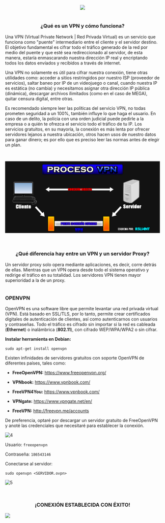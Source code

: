 <p align="center">
  <a href="https://github.com/DenverCoder1/readme-typing-svg"><img src="https://readme-typing-svg.herokuapp.com?color=13F700&lines=Configurar+una+VPN+con+OpenVPN"></a>
</p>

<h1 align="center"></h1>

<h3 align="center">¿Qué es un VPN y cómo funciona?</h3>

Una VPN (Virtual Private Network | Red Privada Virtual) es un servicio que funciona como "puente" intermediario entre el cliente y el servidor destino. El objetivo fundamental es cifrar todo el tráfico generado de la red por medio del puente y que esté sea redireccionado al servidor, de esta manera, estaría enmascarando nuestra dirección IP real y encriptando todos los datos envíados y recibidos a través de internet.

Una VPN no solamente es útil para cifrar nuestra conexión, tiene otras utilidades como: acceder a sitios restringidos por nuestro ISP (proveedor de servicios), saltar baneo por IP de un videojuego o canal, cuando nuestra IP es estática (no cambia) y necesitamos asignar otra dirección IP pública (dinámica), descargar archivos ílimitados (como en el caso de MEGA), quitar censura digital, entre otras. 

Es recomendado siempre leer las políticas del servicio VPN, no todas prometen seguridad a un 100%, también influye lo que haga el usuario. En caso de un delito, la polícia con una orden judicial puede pedirle a la empresa o a quién te ofrezca el servicio todo el tráfico de tu IP. Los servicios gratuitos, en su mayoría, la conexión es más lenta por ofrecer servidores lejanos a nuestra ubicación, otros hacen usos de nuestro datos para ganar dinero; es por ello que es preciso leer las normas antes de elegir un plan.

</br>

<a href="#" align="center"><img src="https://github.com/R3LI4NT/articulos/blob/main/Seguridad/Anonimato/GNU-Linux/img/procesoVPN.png"></a>

</br>

<h3 align="center">¿Qué diferencia hay entre un VPN y un servidor Proxy?</h3>

Un servidor proxy solo opera mediante aplicaciones, es decir, corre detrás de ellas. Mientras que un VPN opera desde todo el sistema operativo y redirige el tráfico en su totalidad. Los servidores VPN tienen mayor superioridad a la de un proxy.

<h1 align="center"></h1>


### OPENVPN
OpenVPN es una software libre que permite levantar una red privada virtual (VPN). Está basado en SSL/TLS, por lo tanto, permite crear certificados digitales de autenticación de clientes, así como autenticarnos con usuarios y contraseñas. Todo el tráfico es cifrado sin importar si la red es cableada (**Ethernet**) o inalámbrica (**802.11**), con cifrado WEP/WPA/WPA2 o sin cifrar.

**Instalar herramienta en Debian:**
```
sudo apt-get install openvpn 
```

Existen infinidades de servidores gratuitos con soporte OpenVPN de diferentes países, tales como:

- **FreeOpenVPN:** https://www.freeopenvpn.org/

- **VPNbook:** https://www.vpnbook.com/

- **FreeVPN4You:** https://www.vpnbook.com/

- **VPNgate:** https://www.vpngate.net/en/

- **FreeVPN:** http://freevpn.me/accounts

De preferencia, optaré por descargar un servidor gratuito de FreeOpenVPN y anoté las credenciales que necesitaré para establecer la conexión.

![4](https://user-images.githubusercontent.com/75953873/182973920-8c49bb84-9c27-41a4-9d91-d0c30afddb67.png)

Usuario: `freeopenvpn`

Contraseña: `186543146`

Conectarse al servidor:
```
sudo openvpn <SERVIDOR.ovpn>
```
![5](https://user-images.githubusercontent.com/75953873/182974041-a0351940-58b5-48c3-824e-2a2559c65885.png)

</br>

<h3 align="center">¡CONEXIÓN ESTABLECIDA CON ÉXITO!</h3>

<a href="#" align="center"><img src="https://user-images.githubusercontent.com/75953873/182974290-5698df85-8844-4a2a-89f9-3f5bbfd63880.png"></a>

